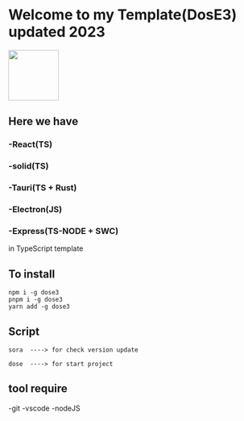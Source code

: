 # Welcome to my Template(DosE3) updated 2023

<img  src="https://dose-products.netlify.app/static/media/logo.7e984b778cc885121711.png"  width="100" height="100" />

## Here we have
### -React(TS)

### -solid(TS)

### -Tauri(TS + Rust)

### -Electron(JS)

### -Express(TS-NODE + SWC)

in TypeScript template

## To install

```
npm i -g dose3
pnpm i -g dose3
yarn add -g dose3
```

## Script
```
sora  ----> for check version update
```
```
dose  ----> for start project
```

## tool require
-git
-vscode
-nodeJS
